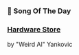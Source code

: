 ### 🎵 Song Of The Day

### [Hardware Store](https://open.spotify.com/track/2Q26sym8OSOl6PfH7LLPtJ)

by "Weird Al" Yankovic
